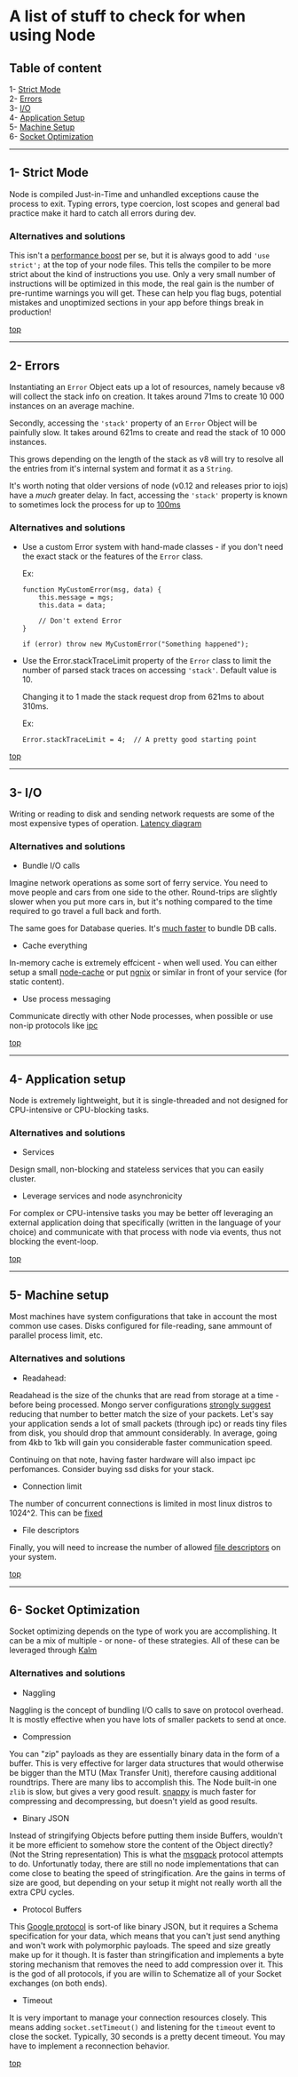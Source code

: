 # A list of stuff to check for when using Node

## Table of content

1- [Strict Mode](#1--strict-mode)  
2- [Errors](#2--errors)  
3- [I/O](#3--io)  
4- [Application Setup](#4--application-setup)  
5- [Machine Setup](#5--machine-setup)  
6- [Socket Optimization](#6--socket-optimization)  

---

## 1- Strict Mode

Node is compiled Just-in-Time and unhandled exceptions cause the process to exit. Typing errors, type coercion, lost scopes and general bad practice make it hard to catch all errors during dev.

### Alternatives and solutions

This isn't a [performance boost](http://stackoverflow.com/questions/3145966/is-strict-mode-more-performant) per se, but it is always good to add `'use strict';` at the top of your node files. This tells the compiler to be more strict about the kind of instructions you use. Only a very small number of instructions will be optimized in this mode, the real gain is the number of pre-runtime warnings you will get. These can help you flag bugs, potential mistakes and unoptimized sections in your app before things break in production!

[top](#table-of-content)

---

## 2- Errors

Instantiating an `Error` Object eats up a lot of resources, namely because v8 will collect the stack info on creation.
It takes around 71ms to create 10 000 instances on an average machine.

Secondly, accessing the `'stack'` property of an `Error` Object will be painfully slow. It takes around 621ms to create and read the stack of 10 000 instances. 

This grows depending on the length of the stack as v8 will try to resolve all the entries from it's internal system and format it as a `String`.

It's worth noting that older versions of node (v0.12 and releases prior to iojs) have a *much* greater delay. In fact, accessing the `'stack'` property is known to sometimes lock the process for up to [100ms](https://groups.google.com/forum/#!searchin/nodejs/stack$20slow/nodejs/-U2hIDWcc30/5WRuCeoA8HgJ)  

### Alternatives and solutions

- Use a custom Error system with hand-made classes - if you don't need the exact stack or the features of the `Error` class.

  Ex: 
  
    ```
    function MyCustomError(msg, data) {
        this.message = mgs;
        this.data = data;
        
        // Don't extend Error
    }
    
    if (error) throw new MyCustomError("Something happened");
    ```
    

- Use the Error.stackTraceLimit property of the `Error` class to limit the number of parsed stack traces on accessing `'stack'`.
  Default value is 10.
  
  Changing it to 1 made the stack request drop from 621ms to about 310ms.

  Ex:

    `Error.stackTraceLimit = 4;  // A pretty good starting point`
    
[top](#table-of-content)

---
    
## 3- I/O

Writing or reading to disk and sending network requests are some of the most expensive types of operation.
[Latency diagram](https://gist.github.com/jboner/2841832)

### Alternatives and solutions

- Bundle I/O calls

Imagine network operations as some sort of ferry service. You need to move people and cars from one side to the other.
Round-trips are slightly slower when you put more cars in, but it's nothing compared to the time required to go travel a full back and forth.

The same goes for Database queries. It's [much faster](https://shyp.github.io/2015/07/13/speed-up-your-javascript-tests.html) to bundle DB calls.

- Cache everything

In-memory cache is extremely effcicent - when well used. You can either setup a small [node-cache](https://github.com/ptarjan/node-cache) or put [ngnix](https://www.nginx.com/) or similar in front of your service (for static content).

- Use process messaging

Communicate directly with other Node processes, when possible or use non-ip protocols like [ipc](https://github.com/fed135/ipc-light)

[top](#table-of-content)

---

## 4- Application setup

Node is extremely lightweight, but it is single-threaded and not designed for CPU-intensive or CPU-blocking tasks.

### Alternatives and solutions

- Services

Design small, non-blocking and stateless services that you can easily cluster.

- Leverage services and node asynchronicity

For complex or CPU-intensive tasks you may be better off leveraging an external application doing that specifically (written in the language of your choice) and communicate with that process with node via events, thus not blocking the event-loop.

[top](#table-of-content)

---

## 5- Machine setup

Most machines have system configurations that take in account the most common use cases. Disks configured for file-reading, sane ammount of parallel process limit, etc. 

### Alternatives and solutions

- Readahead:
    
Readahead is the size of the chunks that are read from storage at a time - before being processed. Mongo server configurations [strongly suggest](https://docs.mongodb.org/manual/administration/production-notes/) reducing that number to better match the size of your packets. Let's say your application sends a lot of small packets (through ipc) or reads tiny files from disk, you should drop that ammount considerably. In average, going from 4kb to 1kb will gain you considerable faster communication speed.

Continuing on that note, having faster hardware will also impact ipc perfomances. Consider buying ssd disks for your stack.

- Connection limit

The number of concurrent connections is limited in most linux distros to 1024^2. This can be [fixed](https://mrotaru.wordpress.com/2013/10/10/scaling-to-12-million-concurrent-connections-how-migratorydata-did-it/)

- File descriptors

Finally, you will need to increase the number of allowed [file descriptors](http://www.cyberciti.biz/faq/linux-increase-the-maximum-number-of-open-files/) on your system. 

[top](#table-of-content)

---

## 6- Socket Optimization

Socket optimizing depends on the type of work you are accomplishing. It can be a mix of multiple - or none- of these strategies.
All of these can be leveraged through [Kalm](https://github.com/fed135/Kalm)

### Alternatives and solutions

- Naggling 

Naggling is the concept of bundling I/O calls to save on protocol overhead. It is mostly effective when you have lots of smaller packets to send at once.

- Compression 

You can "zip" payloads as they are essentially binary data in the form of a buffer. This is very effective for larger data structures that would otherwise be bigger than the MTU (Max Transfer Unit), therefore causing additional roundtrips. There are many libs to accomplish this. The Node built-in one `zlib` is slow, but gives a very good result. [snappy](https://github.com/kesla/node-snappy) is much faster for compressing and decompressing, but doesn't yield as good results.

- Binary JSON

Instead of stringifying Objects before putting them inside Buffers, wouldn't it be more efficient to somehow store the content of the Object directly? (Not the String representation) This is what the [msgpack](http://msgpack.org/index.html) protocol attempts to do. Unfortunatly today, there are still no node implementations that can come close to beating the speed of stringification. Are the gains in terms of size are good, but depending on your setup it might not really worth all the extra CPU cycles.  

- Protocol Buffers

This [Google protocol](https://developers.google.com/protocol-buffers/) is sort-of like binary JSON, but it requires a Schema specification for your data, which means that you can't just send anything and won't work with polymorphic payloads. The speed and size greatly make up for it though. It is faster than stringification and implements a byte storing mechanism that removes the need to add compression over it. This is the god of all protocols, if you are willin to Schematize all of your Socket exchanges (on both ends).

- Timeout

It is very important to manage your connection resources closely. This means adding `socket.setTimeout()` and listening for the `timeout` event to close the socket. Typically, 30 seconds is a pretty decent timeout. You may have to implement a reconnection behavior.

[top](#table-of-content)
